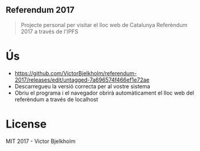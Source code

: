 ## Referendum 2017
> Projecte personal per visitar el lloc web de Catalunya Referèndum 2017 a través de l'IPFS

# Ús

- https://github.com/VictorBjelkholm/referendum-2017/releases/edit/untagged-7a696574f466ef1e72ae
- Descarregueu la versió correcta per al vostre sistema
- Obriu el programa i el navegador obrirà automàticament el lloc web del referèndum a través de localhost

# License

MIT 2017 - Victor Bjelkholm
